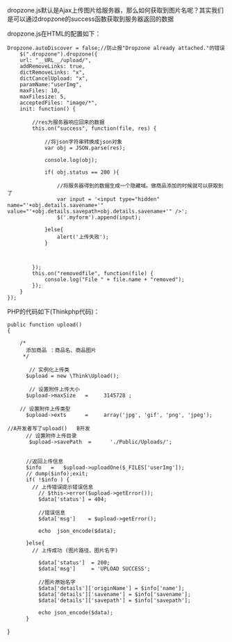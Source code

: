 dropzone.js默认是Ajax上传图片给服务器，那么如何获取到图片名呢？其实我们是可以通过dropzone的success函数获取到服务器返回的数据

dropzone.js在HTML的配置如下：

	Dropzone.autoDiscover = false;//防止报"Dropzone already attached."的错误
        $(".dropzone").dropzone({
        url: "__URL__/upload/",
        addRemoveLinks: true,
        dictRemoveLinks: "x",
        dictCancelUpload: "x",
        paramName:"userImg",
        maxFiles: 10,
        maxFilesize: 5,
        acceptedFiles: "image/*",
        init: function() {

            //res为服务器响应回来的数据
            this.on("success", function(file, res) {

                //将json字符串转换成json对象
                var obj = JSON.parse(res);

                console.log(obj);
                
                if( obj.status == 200 ){

                    //将服务器得到的数据生成一个隐藏域。做商品添加的时候就可以获取到了
                    var input = '<input type="hidden" name="'+obj.details.savename+'" value="'+obj.details.savepath+obj.details.savename+'" />';
                    $('.myform').append(input);

                }else{
                    alert('上传失败');
                }
                

                
            });
            this.on("removedfile", function(file) {
                console.log("File " + file.name + "removed");
            });
        }
    });

PHP的代码如下(Thinkphp代码)：

	public function upload()
    {    

        /*
          添加商品 ：商品名、商品图片
         */

           // 实例化上传类    
          $upload = new \Think\Upload();

           // 设置附件上传大小    
          $upload->maxSize   =     3145728 ;

        // 设置附件上传类型   
          $upload->exts      =     array('jpg', 'gif', 'png', 'jpeg');

	//A开发者写了upload()   B开发
          // 设置附件上传目录   
           $upload->savePath  =      './Public/Uploads/'; 


          //返回上传信息
          $info   =   $upload->uploadOne($_FILES['userImg']);   
          // dump($info);exit;
          if( !$info ) {
            // 上传错误提示错误信息
              // $this->error($upload->getError()); 
              $data['status'] = 404;

              //错误信息
              $data['msg']    = $upload->getError();
              
              echo  json_encode($data);

          }else{
            // 上传成功 (图片路径、图片名字)
              
              $data['status']  = 200;
              $data['msg']     = 'UPLOAD SUCCESS';

              //图片原始名字
              $data['details']['originName'] = $info['name'];
              $data['details']['savename'] = $info['savename'];
              $data['details']['savepath'] = $info['savepath'];

              echo json_encode($data);
          }
   }


